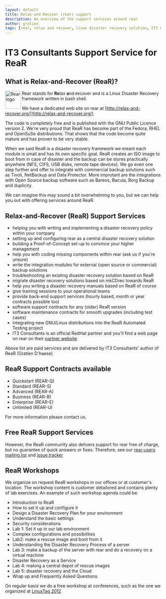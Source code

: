 ```yaml
---
layout: default
title: Relax-and-Recover (rear) support
description: An overview of the support services around rear
author: gratien
tags: [rear, relax and recover, linux disaster recovery solution, IT3 Consultants, GPL]
---
```


# IT3 Consultants Support Service for ReaR

## What is Relax-and-Recover (ReaR)?

<img src="{{ site.url }}/images/logo/rear_logo_100.png" width="51" height="58" border="0" align="left" alt="Rear logo" />
Rear stands for <strong>Re</strong>lax <strong>a</strong>nd <strong>r</strong>ecover and is a Linux Disaster Recovery framework written in bash shell.

We have a dedicated web site on rear at [http://relax-and-recover.org/](http://relax-and-recover.org/)

The code is completely free and is published with the GNU Public Licence version 2. We're very proud that ReaR has become part of the Fedora, RHEL and OpenSuSe distributions.  That shows that the code become quite mature and has proven to be very stable.

When we said ReaR is a disaster recovery framework we meant each module is small and has its own specific goal. ReaR creates an ISO image to boot from in case of disaster and the backup can be stores practically anywhere (NFS, CIFS, USB disks, remote tape devices). We go even one step further and offer to integrate with commercial backup solutions such as Tivoli, NetBackup and Data Protector. More improtant are the integrations with Open Source backup software such as Bareos, Bacula, Borg Backup and duplicity.

We can imagine this may sound a bit overwhelming to you, but we can help you out with offering services around ReaR.

## Relax-and-Recover (ReaR) Support Services

* helping you with writing and implementing a disaster recovery policy within your company
* setting up and configuring rear as a central disaster recovery solution
* building a Proof-of-Concept set-up to convince your higher management
* help you with coding missing components within rear (ask us if you're unsure)
* write the integration modules for external (open source or commercial) backup solutions
* troubleshooting an existing disaster recovery solution based on ReaR
* migrate disaster recovery solutions based on mkCDrec towards ReaR
* help you writing a disaster recovery manuals based on ReaR of course
* give training sessions to your operational teams
* provide back-end support services (hourly based, month or year contracts possible too)
* software support contracts for any (older) ReaR version
* software maintenance contracts for smooth upgrades (including test cases)
* integrating new GNU/Linux distributions into the ReaR Automated Testing project
* IT3 Consultants is an official RedHat partner and you'll find a web page on rear on their [partner website](http://redhat.force.com/finder/PFPartnerDetail?id=0016000000M8PW4AAN)

Above list are paid services and are delivered by IT3 Consultants' author of ReaR (Gratien D'haese)

## ReaR Support Contracts available

* Quickstart (REAR-Q)
* Standard (REAR-S)
* Advanced (REAR-A)
* Business (REAR-B)
* Enterprise (REAR-E)
* Unlimited (REAR-U)

For more information please contact us.

## Free ReaR Support Services

However, the ReaR community also delivers support for rear free of charge, but no guarantee of quick answers or fixes. Therefore, see our [rear-users mailing list](http://lists.relax-and-recover.org/mailman/listinfo/rear-users) and [issue tracker](https://github.com/rear/rear/issues)

## ReaR Workshops

We organize on request ReaR workshops in our offices or at customer's location. The workshop content is customer detailored and contains plenty of lab exercises. An example of such workshop agenda could be:

-	Introduction to ReaR
-	How to set it up and configure it
-	Design a Disaster Recovery Plan for your environment
-	Understand the basic settings
-	Security considerations
-	Lab 1: Set it up in our lab environment
-	Complex configurations and possibilities
-	Lab2: make a rescue image and boot from it
-	Understanding the Disaster Recovery Process of a server
-	Lab 3: make a backup of the server with rear and do a recovery on a virtual machine
-	Disaster Recovery as a Service
-	Lab 4: making a central depot of rescue images
-	Lab 5: disaster recovery and the Cloud
-	Wrap up and Frequently Asked Questions


On regular basis we do a free workshop at conferences, such as the one we organized at [LinuxTag 2012](http://www.linuxtag.org/2012/de/program/workshops/workshops/vortragsdetails-talkid701.html)
